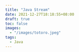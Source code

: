 ```yaml
---
title: "Java Stream"
date: 2021-12-27T18:18:55+08:00
draft: true
toc: false
images:
  - "/images/totoro.jpeg"
tags: 
  - Java
---
```


## 